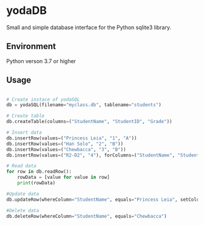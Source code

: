 # yodaDB
Small and simple database interface for the Python sqlite3 library. 

## Environment
Python verson 3.7 or higher

## Usage
``` Python

# Create instace of yodaSQL
db = yodaSQL(filename="myclass.db", tablename="students")

# Create table
db.createTable(columns=("StudentName", "StudentID", "Grade"))

# Insert data
db.insertRow(values=("Princess Leia", "1", "A"))
db.insertRow(values=("Han Solo", "2", "B"))
db.insertRow(values=("Chewbacca", "3", "B"))
db.insertRow(values=("R2-D2", "4"), forColumns=("StudentName", "StudentID"))

# Read data
for row in db.readRow():
    rowData = [value for value in row]
    print(rowData)

#Update data
db.updateRow(whereColumn="StudentName", equals="Princess Leia", setColumn="Grade", toValue="F")

#Delete data
db.deleteRow(whereColumn="StudentName", equals="Chewbacca")

```
